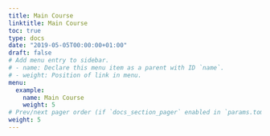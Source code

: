 ```yaml
---
title: Main Course
linktitle: Main Course
toc: true
type: docs
date: "2019-05-05T00:00:00+01:00"
draft: false
# Add menu entry to sidebar.
# - name: Declare this menu item as a parent with ID `name`.
# - weight: Position of link in menu.
menu:
  example:
    name: Main Course
    weight: 5
# Prev/next pager order (if `docs_section_pager` enabled in `params.toml`)
weight: 5
---
```

